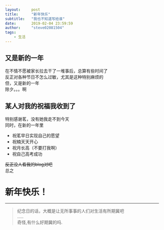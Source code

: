 ```yaml
---
layout:     post
title:      "新年快乐"
subtitle:   "我也不知道写给谁"
date:       2019-02-04 23:59:59
author:     "steve02081504"
tags:
    - 生活
---
```

## 又是新的一年  
在不情不愿被家长拉去干了一堆事后，总算有些时间了  
反正对各种节日不怎么过敏，尤其是这种特别麻烦的  
但，又是新的一年  
除夕。。。啊  
## 某人对我的祝福我收到了   
特别感谢茗，没有她我走不到今天  
同时，在新的一年里  
- 祝茗早日实现自己的愿望  
- 祝楠天天开心  
- 祝月长高（不要打我啊）  
- 祝自己高考成功  

~~反正没人看我的blog对吧~~  
总之  
# 新年快乐！  

______

> 纪念日的话，大概是让无所事事的人们对生活有所期冀吧  
  .....  
  奇怪,有什么好期冀的吗.  

